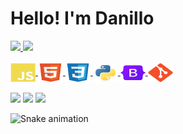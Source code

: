# Hello! I'm Danillo

<div>
  <a href="https://beacons.ai/danilloboing">
  <img height="180em" src="https://github-readme-stats.vercel.app/api?username=danilloboing&show_icons=true&theme=dark&include_all_commits=true&count_private=true"/>
  <img height="180em" src="https://github-readme-stats.vercel.app/api/top-langs/?username=danilloboing&layout=compact&langs_count=16&theme=dark"/>
</div>
  
<div style="display: inline_block"><br>
    <img align="center" alt="Danillo-Js" height="30" width="40" src="https://raw.githubusercontent.com/devicons/devicon/master/icons/javascript/javascript-plain.svg">
    <img align="center" alt="Danillo-HTML" height="30" width="40" src="https://raw.githubusercontent.com/devicons/devicon/master/icons/html5/html5-original.svg">
    <img align="center" alt="Danillo-CSS" height="30" width="40" src="https://raw.githubusercontent.com/devicons/devicon/master/icons/css3/css3-original.svg">
    <img align="center" alt="Danillo-Python" height="30" width="40" src="https://raw.githubusercontent.com/devicons/devicon/master/icons/python/python-original.svg">
    <img align="center" alt="Danillo-Bootstrap" height="30" width="40" src="https://github.com/devicons/devicon/blob/master/icons/bootstrap/bootstrap-original.svg">
    <img align="center" alt="Danillo-Git" height="30" width="40" src="https://github.com/devicons/devicon/blob/master/icons/git/git-original.svg">
</div>
  <br>
<div>
  <a href = "mailto:danillo.boing.souza@gmail.com"><img src="https://img.shields.io/badge/-Gmail-%23333?style=for-the-badge&logo=gmail&logoColor=white" target="_blank"></a>
  <a href="https://www.linkedin.com/in/danilloboing/" target="_blank"><img src="https://img.shields.io/badge/-LinkedIn-%230077B5?style=for-the-badge&logo=linkedin&logoColor=white" target="_blank"></a>   
  <link href = "https://wa.me/4791131104"><img src=https://img.shields.io/badge/WhatsApp-25D366?style=for-the-badge&logo=whatsapp&logoColor=white
 </div>
  <br>
  
  ![Snake animation](https://github.com/danilloboing/danilloboing/blob/output/github-contribution-grid-snake.svg)
  
